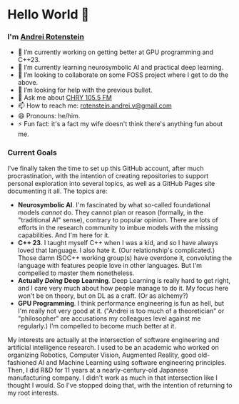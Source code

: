 # Hello World 👋

### I'm [Andrei Rotenstein](https://andreimr.github.io)
- 🔭 I’m currently working on getting better at GPU programming and C++23.
- 🌱 I’m currently learning neurosymbolic AI and practical deep learning. 
- 👯 I’m looking to collaborate on some FOSS project where I get to do the above.
- 🤔 I’m looking for help with the previous bullet.
- 💬 Ask me about [CHRY 105.5 FM](https://chry.fm)
- 📫 How to reach me: rotenstein.andrei.v@gmail.com 
- 😄 Pronouns: he/him.
- ⚡ Fun fact: it's a fact my wife doesn't think there's anything fun about me.

### Current Goals
I've finally taken the time to set up this GitHub account, after much procrastination, with the intention of creating repositories to support personal exploration into several topics, as well as a GitHub Pages site documenting it all. The topics are:
 - **Neurosymbolic AI**. I'm fascinated by what so-called foundational models _cannot_ do. They cannot plan or reason (formally, in the "traditional AI" sense), contrary to popular opinion. There are lots of efforts in the research community to imbue models with the missing capabilities. And I'm here for it.
 - **C++ 23**. I taught myself C++ when I was a kid, and so I have always loved that language. I also hate it. (Our relationship's complicated.) Those damn ISOC++ working group(s) have overdone it, convoluting the language with features people love in other languages. But I'm compelled to master them nonetheless.
 - **Actually _Doing_ Deep Learning**. Deep Learning is really hard to get right, and I care very much about how people manage to do it. My focus here won't be on theory, but on DL as a craft. (Or as alchemy?)
 - **GPU Programming**. I think performance engineering is fun as hell, but I'm really not very good at it. ("Andrei is too much of a theoretician" or "philosopher" are accusations my colleagues level against me regularly.) I'm compelled to become much better at it.

My interests are actually at the intersection of software engineering and artificial intelligence research. I used to be an academic who worked on organizing Robotics, Computer Vision, Augmented Reality, good old-fashioned AI and Machine Learning using software engineering principles. Then, I did R&D for 11 years at a nearly-century-old Japanese manufacturing company. I didn't work as much in that intersection like I thought I would. So I've stopped doing that, with the intention of returning to my root interests.
